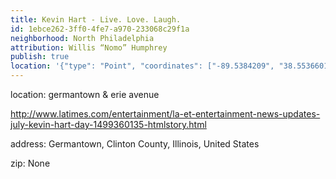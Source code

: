 ```yaml
---
title: Kevin Hart - Live. Love. Laugh.
id: 1ebce262-3ff0-4fe7-a970-233068c29f1a
neighborhood: North Philadelphia
attribution: Willis “Nomo” Humphrey
publish: true
location: '{"type": "Point", "coordinates": ["-89.5384209", "38.5536601"]}'
---
```


location: germantown & erie avenue


            


http://www.latimes.com/entertainment/la-et-entertainment-news-updates-july-kevin-hart-day-1499360135-htmlstory.html




            
address: Germantown, Clinton County, Illinois, United States



zip: None



                